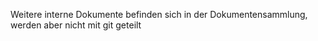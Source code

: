 Weitere interne Dokumente befinden sich in der Dokumentensammlung, werden aber nicht mit git geteilt